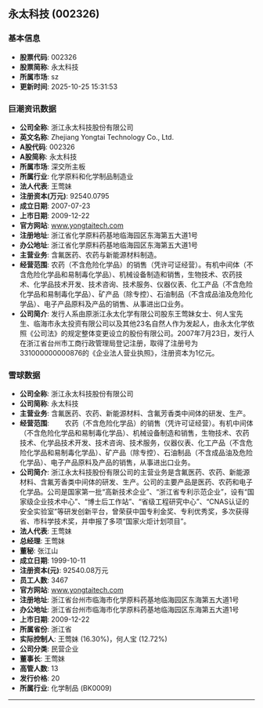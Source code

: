 ## 永太科技 (002326)

### 基本信息

- **股票代码**: 002326
- **股票简称**: 永太科技
- **所属市场**: sz
- **更新时间**: 2025-10-25 15:31:53

### 巨潮资讯数据

- **公司全称**: 浙江永太科技股份有限公司
- **英文名称**: Zhejiang Yongtai Technology Co., Ltd.
- **A股代码**: 002326
- **A股简称**: 永太科技
- **所属市场**: 深交所主板
- **所属行业**: 化学原料和化学制品制造业
- **法人代表**: 王莺妹
- **注册资本(万元)**: 92540.0795
- **成立日期**: 2007-07-23
- **上市日期**: 2009-12-22
- **官方网站**: www.yongtaitech.com
- **注册地址**: 浙江省化学原料药基地临海园区东海第五大道1号
- **办公地址**: 浙江省化学原料药基地临海园区东海第五大道1号
- **主营业务**: 含氟医药、农药与新能源材料制造。
- **经营范围**: 农药（不含危险化学品）的销售（凭许可证经营）。有机中间体（不含危险化学品和易制毒化学品）、机械设备制造和销售，生物技术、农药技术、化学品技术开发、技术咨询、技术服务、仪器仪表、化工产品（不含危险化学品和易制毒化学品）、矿产品（除专控）、石油制品（不含成品油及危险化学品）、电子产品原料及产品的销售、从事进出口业务。
- **公司简介**: 发行人系由原浙江永太化学有限公司股东王莺妹女士、何人宝先生、临海市永太投资有限公司以及其他23名自然人作为发起人，由永太化学依照《公司法》的规定整体变更设立的股份有限公司。2007年7月23日，发行人在浙江省台州市工商行政管理局登记注册，取得了注册号为331000000000876的《企业法人营业执照》，注册资本为1亿元。

### 雪球数据

- **公司全称**: 浙江永太科技股份有限公司
- **公司简称**: 永太科技
- **主营业务**: 含氟医药、农药、新能源材料、含氟芳香类中间体的研发、生产。
- **经营范围**: 　　农药（不含危险化学品）的销售（凭许可证经营）。有机中间体（不含危险化学品和易制毒化学品）、机械设备制造和销售，生物技术、农药技术、化学品技术开发、技术咨询、技术服务，仪器仪表、化工产品（不含危险化学品和易制毒化学品）、矿产品（除专控）、石油制品（不含成品油及危险化学品）、电子产品原料及产品的销售，从事进出口业务。
- **公司简介**: 浙江永太科技股份有限公司的主营业务是含氟医药、农药、新能源材料、含氟芳香类中间体的研发、生产。公司的主要产品是医药、农药和电子化学品。公司是国家第一批“高新技术企业”、“浙江省专利示范企业”，设有“国家级企业技术中心”、“博士后工作站”、“省级工程研究中心”、“CNAS认证的安全实验室”等研发创新平台，曾荣获中国专利金奖、专利优秀奖，多次获得省、市科学技术奖，并申报了多项“国家火炬计划项目”。
- **法人代表**: 王莺妹
- **总经理**: 王莺妹
- **董秘**: 张江山
- **成立日期**: 1999-10-11
- **注册资本(元)**: 92540.08万元
- **员工人数**: 3467
- **官方网站**: www.yongtaitech.com
- **注册地址**: 浙江省台州市临海市化学原料药基地临海园区东海第五大道1号
- **办公地址**: 浙江省台州市临海市化学原料药基地临海园区东海第五大道1号
- **上市日期**: 2009-12-22
- **所属省份**: 浙江省
- **实际控制人**: 王莺妹 (16.30%)，何人宝 (12.72%)
- **公司分类**: 民营企业
- **董事长**: 王莺妹
- **高管人数**: 13
- **发行价格**: 20
- **所属行业**: 化学制品 (BK0009)

---